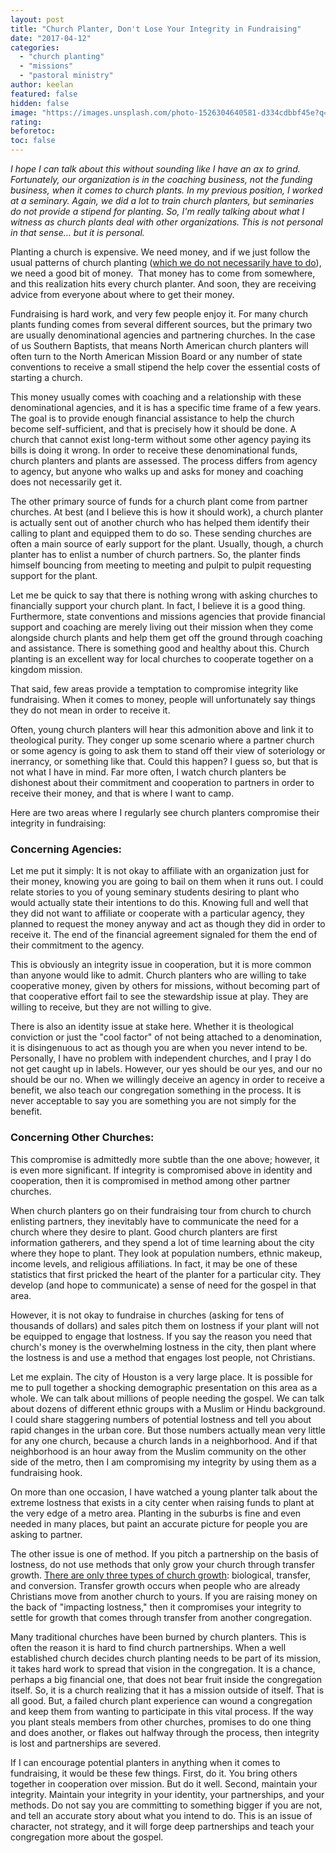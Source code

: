 ```yaml
---
layout: post
title: "Church Planter, Don't Lose Your Integrity in Fundraising"
date: "2017-04-12"
categories: 
  - "church planting"
  - "missions"
  - "pastoral ministry"
author: keelan
featured: false
hidden: false
image: "https://images.unsplash.com/photo-1526304640581-d334cdbbf45e?q=80&w=2070&auto=format&fit=crop&ixlib=rb-4.0.3&ixid=M3wxMjA3fDB8MHxwaG90by1wYWdlfHx8fGVufDB8fHx8fA%3D%3D"
rating:
beforetoc:
toc: false
---
```


_I hope I can talk about this without sounding like I have an ax to grind. Fortunately, our organization is in the coaching business, not the funding business, when it comes to church plants. In my previous position, I worked at a seminary. Again, we did a lot to train church planters, but seminaries do not provide a stipend for planting. So, I'm really talking about what I witness as church plants deal with other organizations. This is not personal in that sense... but it is personal._

Planting a church is expensive. We need money, and if we just follow the usual patterns of church planting ([which we do not necessarily have to do](https://keelancook.com/2017/04/are-we-planting-churches-or-worship-services.html)), we need a good bit of money.  That money has to come from somewhere, and this realization hits every church planter. And soon, they are receiving advice from everyone about where to get their money.

Fundraising is hard work, and very few people enjoy it. For many church plants funding comes from several different sources, but the primary two are usually denominational agencies and partnering churches. In the case of us Southern Baptists, that means North American church planters will often turn to the North American Mission Board or any number of state conventions to receive a small stipend the help cover the essential costs of starting a church.

This money usually comes with coaching and a relationship with these denominational agencies, and it is has a specific time frame of a few years. The goal is to provide enough financial assistance to help the church become self-sufficient, and that is precisely how it should be done. A church that cannot exist long-term without some other agency paying its bills is doing it wrong. In order to receive these denominational funds, church planters and plants are assessed. The process differs from agency to agency, but anyone who walks up and asks for money and coaching does not necessarily get it.

The other primary source of funds for a church plant come from partner churches. At best (and I believe this is how it should work), a church planter is actually sent out of another church who has helped them identify their calling to plant and equipped them to do so. These sending churches are often a main source of early support for the plant. Usually, though, a church planter has to enlist a number of church partners. So, the planter finds himself bouncing from meeting to meeting and pulpit to pulpit requesting support for the plant.

Let me be quick to say that there is nothing wrong with asking churches to financially support your church plant. In fact, I believe it is a good thing. Furthermore, state conventions and missions agencies that provide financial support and coaching are merely living out their mission when they come alongside church plants and help them get off the ground through coaching and assistance. There is something good and healthy about this. Church planting is an excellent way for local churches to cooperate together on a kingdom mission.

That said, few areas provide a temptation to compromise integrity like fundraising. When it comes to money, people will unfortunately say things they do not mean in order to receive it.

Often, young church planters will hear this admonition above and link it to theological purity. They conger up some scenario where a partner church or some agency is going to ask them to stand off their view of soteriology or inerrancy, or something like that. Could this happen? I guess so, but that is not what I have in mind. Far more often, I watch church planters be dishonest about their commitment and cooperation to partners in order to receive their money, and that is where I want to camp.

Here are two areas where I regularly see church planters compromise their integrity in fundraising:

### Concerning Agencies:

Let me put it simply: It is not okay to affiliate with an organization just for their money, knowing you are going to bail on them when it runs out. I could relate stories to you of young seminary students desiring to plant who would actually state their intentions to do this. Knowing full and well that they did not want to affiliate or cooperate with a particular agency, they planned to request the money anyway and act as though they did in order to receive it. The end of the financial agreement signaled for them the end of their commitment to the agency.

This is obviously an integrity issue in cooperation, but it is more common than anyone would like to admit. Church planters who are willing to take cooperative money, given by others for missions, without becoming part of that cooperative effort fail to see the stewardship issue at play. They are willing to receive, but they are not willing to give.

There is also an identity issue at stake here. Whether it is theological conviction or just the "cool factor" of not being attached to a denomination, it is disingenuous to act as though you are when you never intend to be. Personally, I have no problem with independent churches, and I pray I do not get caught up in labels. However, our yes should be our yes, and our no should be our no. When we willingly deceive an agency in order to receive a benefit, we also teach our congregation something in the process. It is never acceptable to say you are something you are not simply for the benefit.

### Concerning Other Churches:

This compromise is admittedly more subtle than the one above; however, it is even more significant. If integrity is compromised above in identity and cooperation, then it is compromised in method among other partner churches.

When church planters go on their fundraising tour from church to church enlisting partners, they inevitably have to communicate the need for a church where they desire to plant. Good church planters are first information gatherers, and they spend a lot of time learning about the city where they hope to plant. They look at population numbers, ethnic makeup, income levels, and religious affiliations. In fact, it may be one of these statistics that first pricked the heart of the planter for a particular city. They develop (and hope to communicate) a sense of need for the gospel in that area.

However, it is not okay to fundraise in churches (asking for tens of thousands of dollars) and sales pitch them on lostness if your plant will not be equipped to engage that lostness. If you say the reason you need that church's money is the overwhelming lostness in the city, then plant where the lostness is and use a method that engages lost people, not Christians.

Let me explain. The city of Houston is a very large place. It is possible for me to pull together a shocking demographic presentation on this area as a whole. We can talk about millions of people needing the gospel. We can talk about dozens of different ethnic groups with a Muslim or Hindu background. I could share staggering numbers of potential lostness and tell you about rapid changes in the urban core. But those numbers actually mean very little for any one church, because a church lands in a neighborhood. And if that neighborhood is an hour away from the Muslim community on the other side of the metro, then I am compromising my integrity by using them as a fundraising hook.

On more than one occasion, I have watched a young planter talk about the extreme lostness that exists in a city center when raising funds to plant at the very edge of a metro area. Planting in the suburbs is fine and even needed in many places, but paint an accurate picture for people you are asking to partner.

The other issue is one of method. If you pitch a partnership on the basis of lostness, do not use methods that only grow your church through transfer growth. [There are only three types of church growth](https://keelancook.com/2016/11/there-are-only-three-kinds-of-church-growth.html): biological, transfer, and conversion. Transfer growth occurs when people who are already Christians move from another church to yours. If you are raising money on the back of "impacting lostness," then it compromises your integrity to settle for growth that comes through transfer from another congregation.

Many traditional churches have been burned by church planters. This is often the reason it is hard to find church partnerships. When a well established church decides church planting needs to be part of its mission, it takes hard work to spread that vision in the congregation. It is a chance, perhaps a big financial one, that does not bear fruit inside the congregation itself. So, it is a church realizing that it has a mission outside of itself. That is all good. But, a failed church plant experience can wound a congregation and keep them from wanting to participate in this vital process. If the way you plant steals members from other churches, promises to do one thing and does another, or flakes out halfway through the process, then integrity is lost and partnerships are severed.

If I can encourage potential planters in anything when it comes to fundraising, it would be these few things. First, do it. You bring others together in cooperation over mission. But do it well. Second, maintain your integrity. Maintain your integrity in your identity, your partnerships, and your methods. Do not say you are committing to something bigger if you are not, and tell an accurate story about what you intend to do. This is an issue of character, not strategy, and it will forge deep partnerships and teach your congregation more about the gospel.
